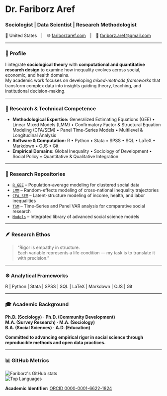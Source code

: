 # Dr. Fariborz Aref  
### Sociologist  |  Data Scientist  |  Research Methodologist  

📍 United States | 🌐 [fariborzaref.com](https://fariborzaref.com) | 📧 fariborz.aref@gmail.com  

---

### 🧭 Profile  
I integrate **sociological theory** with **computational and quantitative research design** to examine how inequality evolves across social, economic, and health domains.  
My academic work focuses on developing *mixed-methods frameworks* that transform complex data into insights guiding theory, teaching, and institutional decision-making.

---

### 🔬 Research & Technical Competence  
- **Methodological Expertise:** Generalized Estimating Equations (GEE) • Linear Mixed Models (LMM) • Confirmatory Factor & Structural Equation Modeling (CFA/SEM) • Panel Time-Series Models • Multilevel & Longitudinal Analysis  
- **Software & Computation:** R • Python • Stata • SPSS • SQL • LaTeX • Markdown • OJS • Git  
- **Empirical Domains:** Global Inequality • Sociology of Development • Social Policy • Quantitative & Qualitative Integration  

---

### 🧩 Research Repositories  
- [`R_GEE`](https://github.com/fariborzaref/R_GEE) – Population-average modeling for clustered social data  
- [`LMM`](https://github.com/fariborzaref/LMM) – Random-effects modeling of cross-national inequality trajectories  
- [`CFA_SEM`](https://github.com/fariborzaref/CFA_SEM) – Latent-structure modeling of income, health, and labor inequalities  
- [`TSM`](https://github.com/fariborzaref/TSM) – Time-Series and Panel VAR analysis for comparative social research  
- [`Models`](https://github.com/fariborzaref/Models) – Integrated library of advanced social science models  

---

### 🪶 Research Ethos  
> “Rigor is empathy in structure.  
> Each variable represents a life condition — my task is to translate it with precision.”  

---

### ⚙️ Analytical Frameworks  
R | Python | Stata | SPSS | SQL | LaTeX | Markdown | OJS | Git  

---

### 🎓  Academic Background 
**Ph.D. (Sociology)** · **Ph.D. (Community Development)**  
**M.A. (Survey Research)** · **M.A. (Sociology)**  
**B.A. (Social Sciences)** · **A.D. (Education)**  

**Committed to advancing empirical rigor in social science through reproducible methods and open data practices.**

---
### 📊 GitHub Metrics  
![Fariborz's GitHub stats](https://github-readme-stats.vercel.app/api?username=fariborzaref&show_icons=true&theme=transparent&hide_border=true)  
![Top Languages](https://github-readme-stats.vercel.app/api/top-langs/?username=fariborzaref&layout=compact&theme=transparent&hide_border=true&v=2)  

**Academic Identifier:** [ORCID 0000-0001-6622-1824](https://orcid.org/0000-0001-6622-1824)



